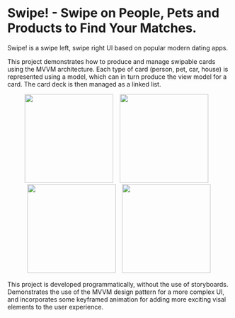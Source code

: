 # Swipe! - Swipe on People, Pets and Products to Find Your Matches.
Swipe! is a swipe left, swipe right UI based on popular modern dating apps.

This project demonstrates how to produce and manage swipable cards using the MVVM architecture. Each type of card (person, pet, car, house) is represented using a model, which can in turn produce the view model for a card. The card deck is then managed as a linked list.

<p align="center">
<img src="https://github.com/jack-a-smith/iOS_swipe_card_UI/blob/master/readme_images/home.png" width="200"> &ensp; <img src="https://github.com/jack-a-smith/iOS_swipe_card_UI/blob/master/readme_images/swipe_left.png" width="200"> &ensp; <img src="https://github.com/jack-a-smith/iOS_swipe_card_UI/blob/master/readme_images/swipe_right.png" width="200"> &ensp; <img src="https://github.com/jack-a-smith/iOS_swipe_card_UI/blob/master/readme_images/match.png" width="200">
</p>

This project is developed programmatically, without the use of storyboards. Demonstrates the use of the MVVM design pattern for a more complex UI, and incorporates some keyframed animation for adding more exciting visal elements to the user experience.
